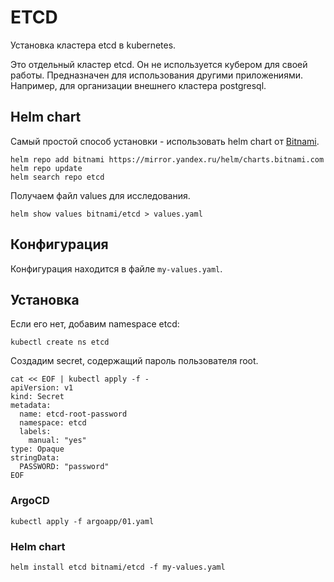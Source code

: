 # ETCD

Установка кластера etcd в kubernetes.

Это отдельный кластер etcd. Он не используется кубером для своей работы. Предназначен для использования другими 
приложениями. Например, для организации внешнего кластера postgresql.

## Helm chart

Самый простой способ установки - использовать helm chart от [Bitnami](https://bitnami.com/stack/etcd/helm).

```shell
helm repo add bitnami https://mirror.yandex.ru/helm/charts.bitnami.com
helm repo update
helm search repo etcd
```

Получаем файл values для исследования.

```shell
helm show values bitnami/etcd > values.yaml
```

## Конфигурация

Конфигурация находится в файле `my-values.yaml`.

## Установка

Если его нет, добавим namespace etcd:

```shell
kubectl create ns etcd
```

Создадим secret, содержащий пароль пользователя root.

```shell
cat << EOF | kubectl apply -f -
apiVersion: v1
kind: Secret
metadata:
  name: etcd-root-password
  namespace: etcd
  labels:
    manual: "yes"
type: Opaque
stringData:
  PASSWORD: "password"
EOF
```

### ArgoCD

```shell
kubectl apply -f argoapp/01.yaml
```

### Helm chart

```shell
helm install etcd bitnami/etcd -f my-values.yaml
```

